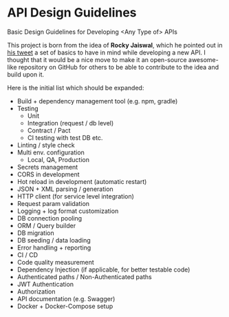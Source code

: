 # API Design Guidelines

Basic Design Guidelines for Developing &lt;Any Type of> APIs

This project is born from the idea of **Rocky Jaiswal**, which he pointed out in [his tweet](https://twitter.com/var_log_rockyj/status/1097176759542431745) a set of basics to have in mind while developing a new API. I thought that it would be a nice move to make it an open-source awesome-like repository on GitHub for others to be able to contribute to the idea and build upon it.

Here is the initial list which should be expanded:

- Build + dependency management tool (e.g. npm, gradle)
- Testing
  - Unit
  - Integration (request / db level)
  - Contract / Pact
  - CI testing with test DB etc.
- Linting / style check
- Multi env. configuration
  - Local, QA, Production
- Secrets management
- CORS in development
- Hot reload in development (automatic restart)
- JSON + XML parsing / generation
- HTTP client (for service level integration)
- Request param validation
- Logging + log format customization
- DB connection pooling
- ORM / Query builder
- DB migration
- DB seeding / data loading
- Error handling + reporting
- CI / CD
- Code quality measurement
- Dependency Injection (if applicable, for better testable code)
- Authenticated paths / Non-Authenticated paths
- JWT Authentication
- Authorization
- API documentation (e.g. Swagger)
- Docker + Docker-Compose setup

